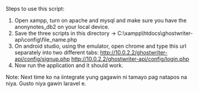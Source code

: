 Steps to use this script:

1. Open xampp, turn on apache and mysql and make sure you have the anonynotes_db2 on your local device.
2. Save the three scripts in this directory -> C:\xampp\htdocs\ghostwriter-api\config\file_name.php
3. On android studio, using the emulator, open chrome and type this url separately into two different tabs: 
http://10.0.2.2/ghostwriter-api/config/signup.php
http://10.0.2.2/ghostwriter-api/config/login.php
4. Now run the application and it should work.

Note: Next time ko na iintegrate yung gagawin ni tamayo pag natapos na niya. Gusto niya gawin laravel e.
